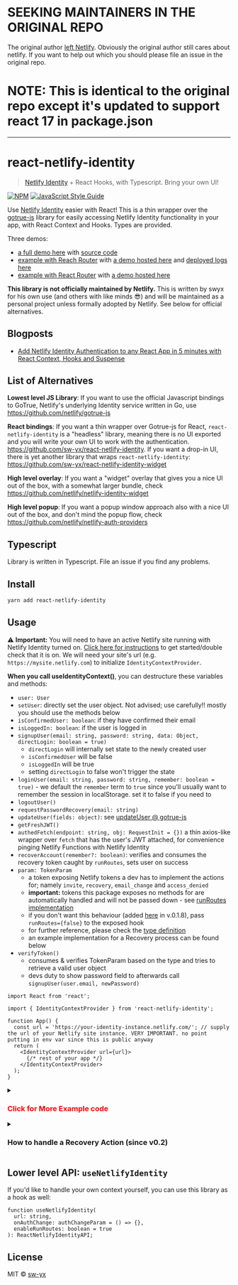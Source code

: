 # SEEKING MAINTAINERS IN THE ORIGINAL REPO

The original author [left Netlify](https://www.swyx.io/writing/farewell-netlify/). Obviously the original author still cares about netlify. If you want to help out which you should please file an issue in the original repo. 

# NOTE: This is identical to the original repo except it's updated to support react 17 in package.json 

---

# react-netlify-identity

> [Netlify Identity](https://www.netlify.com/docs/identity/?utm_source=github&utm_medium=swyx-RNI&utm_campaign=devex) + React Hooks, with Typescript. Bring your own UI!

[![NPM](https://img.shields.io/npm/v/react-netlify-identity.svg)](https://www.npmjs.com/package/react-netlify-identity) [![JavaScript Style Guide](https://img.shields.io/badge/code_style-standard-brightgreen.svg)](https://standardjs.com)

Use [Netlify Identity](https://www.netlify.com/docs/identity/?utm_source=github&utm_medium=swyx-RNI&utm_campaign=devex) easier with React! This is a thin wrapper over the [gotrue-js](https://github.com/netlify/gotrue-js) library for easily accessing Netlify Identity functionality in your app, with React Context and Hooks. Types are provided.

Three demos:

- [a full demo here](https://netlify-gotrue-in-react.netlify.com/) with [source code](https://github.com/netlify/create-react-app-lambda/tree/reachRouterAndGoTrueDemo/src)
- [example with Reach Router](https://github.com/sw-yx/react-netlify-identity/tree/master/examples/example-reach-router) with [a demo hosted here](https://react-netlify-identity.netlify.com) and [deployed logs here](https://app.netlify.com/sites/react-netlify-identity/deploys)
- [example with React Router](https://github.com/sw-yx/react-netlify-identity/tree/master/examples/example-react-router) with [a demo hosted here](https://react-netlify-identity-example.netlify.com)

**This library is not officially maintained by Netlify.** This is written by swyx for his own use (and others with like minds 😎) and will be maintained as a personal project unless formally adopted by Netlify. See below for official alternatives.

## Blogposts

- [Add Netlify Identity Authentication to any React App in 5 minutes with React Context, Hooks and Suspense](https://dev.to/swyx/add-netlify-identity-authentication-to-any-react-app-in-5-minutes-with-react-context-hooks-and-suspense-5gci)

## List of Alternatives

**Lowest level JS Library**: If you want to use the official Javascript bindings to GoTrue, Netlify's underlying Identity service written in Go, use https://github.com/netlify/gotrue-js

**React bindings**: If you want a thin wrapper over Gotrue-js for React, `react-netlify-identity` is a "headless" library, meaning there is no UI exported and you will write your own UI to work with the authentication. https://github.com/sw-yx/react-netlify-identity. If you want a drop-in UI, there is yet another library that wraps `react-netlify-identity`: https://github.com/sw-yx/react-netlify-identity-widget

**High level overlay**: If you want a "widget" overlay that gives you a nice UI out of the box, with a somewhat larger bundle, check https://github.com/netlify/netlify-identity-widget

**High level popup**: If you want a popup window approach also with a nice UI out of the box, and don't mind the popup flow, check https://github.com/netlify/netlify-auth-providers

## Typescript

Library is written in Typescript. File an issue if you find any problems.

## Install

```bash
yarn add react-netlify-identity
```

## Usage

⚠️ **Important:** You will need to have an active Netlify site running with Netlify Identity turned on. [Click here for instructions](https://www.netlify.com/docs/identity/#getting-started?utm_source=github&utm_medium=swyx-RNI&utm_campaign=devex) to get started/double check that it is on. We will need your site's url (e.g. `https://mysite.netlify.com`) to initialize `IdentityContextProvider`.

**When you call useIdentityContext()**, you can destructure these variables and methods:

- `user: User`
- `setUser`: directly set the user object. Not advised; use carefully!! mostly you should use the methods below
- `isConfirmedUser: boolean`: if they have confirmed their email
- `isLoggedIn: boolean`: if the user is logged in
- `signupUser(email: string, password: string, data: Object, directLogin: boolean = true)`
  - `directLogin` will internally set state to the newly created user
  - `isConfirmedUser` will be false
  - `isLoggedIn` will be true
  - setting `directLogin` to false won't trigger the state
- `loginUser(email: string, password: string, remember: boolean = true)` - we default the `remember` term to `true` since you'll usually want to remember the session in localStorage. set it to false if you need to
- `logoutUser()`
- `requestPasswordRecovery(email: string)`
- `updateUser(fields: object)`: see [updateUser @ gotrue-js](https://github.com/netlify/gotrue-js#update-a-user)
- `getFreshJWT()`
- `authedFetch(endpoint: string, obj: RequestInit = {})` a thin axios-like wrapper over `fetch` that has the user's JWT attached, for convenience pinging Netlify Functions with Netlify Identity
- `recoverAccount(remember?: boolean)`: verifies and consumes the recovery token caught by `runRoutes`, sets user on success
- `param: TokenParam`
  - a token exposing Netlify tokens a dev has to implement the actions for; namely `invite`, `recovery`, `email_change` and `access_denied`
  - **important:** tokens this package exposes no methods for are automatically handled and will not be passed down - see [runRoutes implementation](https://github.com/sw-yx/react-netlify-identity/master/src/runRoutes.tsx)
  - if you don't want this behaviour (added [here](https://github.com/sw-yx/react-netlify-identity/issues/12) in v.0.1.8), pass `runRoutes={false}` to the exposed hook
  - for further reference, please check the [type definition](https://github.com/sw-yx/react-netlify-identity/tree/master/src/token.ts)
  - an example implementation for a Recovery process can be found below
- `verifyToken()`
  - consumes & verifies TokenParam based on the type and tries to retrieve a valid user object
  - devs duty to show password field to afterwards call `signupUser(user.email, newPassword)`

```tsx
import React from 'react';

import { IdentityContextProvider } from 'react-netlify-identity';

function App() {
  const url = 'https://your-identity-instance.netlify.com/'; // supply the url of your Netlify site instance. VERY IMPORTANT. no point putting in env var since this is public anyway
  return (
    <IdentityContextProvider url={url}>
      {/* rest of your app */}
    </IdentityContextProvider>
  );
}
```

<details>
<summary>
<h3 style="color: red">
Click for More Example code
</h3>
</summary>

```tsx
import { useIdentityContext } from 'react-netlify-identity';

// log in/sign up example
function Login() {
  const { loginUser, signupUser } = useIdentityContext();
  const formRef = React.useRef();
  const [msg, setMsg] = React.useState('');

  const signup = () => {
    const email = formRef.current.email.value;
    const password = formRef.current.password.value;

    signupUser(email, password)
      .then(user => {
        console.log('Success! Signed up', user);
        navigate('/dashboard');
      })
      .catch(err => console.error(err) || setMsg('Error: ' + err.message));
  };

  return (
    <form
      ref={formRef}
      onSubmit={e => {
        e.preventDefault();
        const email = e.target.email.value;
        const password = e.target.password.value;
        load(loginUser(email, password, true))
          .then(user => {
            console.log('Success! Logged in', user);
            navigate('/dashboard');
          })
          .catch(err => console.error(err) || setMsg('Error: ' + err.message));
      }}
    >
      <div>
        <label>
          Email:
          <input type="email" name="email" />
        </label>
      </div>
      <div>
        <label>
          Password:
          <input type="password" name="password" />
        </label>
      </div>
      <div>
        <input type="submit" value="Log in" />
        <button onClick={signup}>Sign Up </button>
        {msg && <pre>{msg}</pre>}
      </div>
    </form>
  );
}

// log out user
function Logout() {
  const { logoutUser } = useIdentityContext();
  return <button onClick={logoutUser}>You are signed in. Log Out</button>;
}

// check `identity.user` in a protected route
function PrivateRoute(props) {
  const identity = useIdentityContext();
  let { as: Comp, ...rest } = props;
  return identity.user ? (
    <Comp {...rest} />
  ) : (
    <div>
      <h3>You are trying to view a protected page. Please log in</h3>
      <Login />
    </div>
  );
}

// check if user has confirmed their email
// use authedFetch API to make a request to Netlify Function with the user's JWT token,
// letting your function use the `user` object
function Dashboard() {
  const { isConfirmedUser, authedFetch } = useIdentityContext();
  const [msg, setMsg] = React.useState('Click to load something');
  const handler = () => {
    authedFetch.get('/.netlify/functions/authEndPoint').then(setMsg);
  };
  return (
    <div>
      <h3>This is a Protected Dashboard!</h3>
      {!isConfirmedUser && (
        <pre style={{ backgroundColor: 'papayawhip' }}>
          You have not confirmed your email. Please confirm it before you ping
          the API.
        </pre>
      )}
      <hr />
      <div>
        <p>You can try pinging our authenticated API here.</p>
        <p>
          If you are logged in, you should be able to see a `user` info here.
        </p>
        <button onClick={handler}>Ping authenticated API</button>
        <pre>{JSON.stringify(msg, null, 2)}</pre>
      </div>
    </div>
  );
}
```

</details>

<details>
<summary>
<h3>
  How to handle a Recovery Action (since v0.2)
</h3>
</summary>

Of course you can alternatively inline this logic into app.

```tsx
import { useIdentityContext } from 'react-netlify-identity';
import {
  BrowserRouter as Router,
  Switch,
  Route,
  useLocation,
  useHistory,
} from 'react-router-dom';

export default function App() {
  const { isLoggedIn } = useIdentityContext();

  return (
    <Router>
      <CatchNetlifyRecoveryNullComponent />
      <Switch>
        {isLoggedIn ? (
          <>
            <Route path="/dashboard" exact component={DashboardPage} />
            <Route component={() => <Redirect to="/dashbard" />} />
          </>
        ) : (
          <>
            <Route path="/" exact component={LandingPage} />
            <Route path="/register" exact component={RegisterPage} />
            <Route path="/login" exact component={LoginPage} />
            {/* etc */}
            <Route path="/recovery" exact component={RecoveryPage} />
            <Route component={() => <Redirect to="/" />} />
          </>
        )}
      </Switch>
    </Router>
  );
}

function CatchNetlifyRecoveryNullComponent() {
  const {
    param: { token, type },
  } = useIdentityContext();
  const { replace } = useHistory();
  const { pathname } = useLocation();

  // important to check for the current pathname here because else you land
  // in a infinite loop
  if (token && type === 'recovery' && pathname === '/') {
    replace(`/recovery`, { token });
  }

  return null;
}

function RecoveryPage() {
  const {
    location: { state },
  } = useHistory();
  // this state _might_ not be needed, it was needed in my specific implementation
  const [token] = useState(state?.token);

  return null; // set new password in a form and call updateUser
}
```

</details>

## Lower level API: `useNetlifyIdentity`

If you'd like to handle your own context yourself, you can use this library as a hook as well:

```tsx
function useNetlifyIdentity(
  url: string,
  onAuthChange: authChangeParam = () => {},
  enableRunRoutes: boolean = true
): ReactNetlifyIdentityAPI;
```

## License

MIT © [sw-yx](https://github.com/sw-yx)

